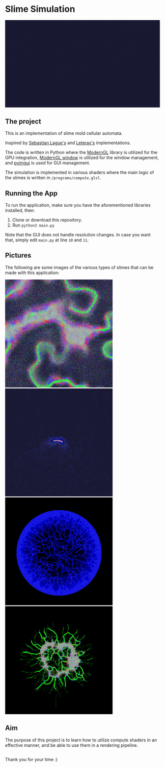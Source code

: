# Slime Simulation
![slime_sim](https://github.com/NabilNYMansour/Slime-Simulation/blob/main/demo/slime_sim.gif)
## The project
This is an implementation of slime mold cellular automata.

Inspired by [Sebastian Lague's](https://github.com/SebLague/Slime-Simulation) and [Leterax's](https://github.com/Leterax/slimes) implementations.

The code is written in Python where the [ModernGL](https://github.com/moderngl/moderngl) library is utilized for the GPU integration, [ModernGL window](https://github.com/moderngl/moderngl-window) is utilized for the window management, and [pyimgui](https://github.com/pyimgui/pyimgui) is used for GUI management.

The simulation is implemented in various shaders where the main logic of the slimes is written in `/programs/compute.glsl`.

## Running the App
To run the application, make sure you have the aforementioned libraries installed, then:
1. Clone or download this repository.
2. Run `python3 main.py`

Note that the GUI does not handle resolution changes. In case you want that, simply edit `main.py` at line `10` and `11`.

## Pictures
The following are some images of the various types of slimes that can be made with this application:
<p float="left">
  <img src="https://github.com/NabilNYMansour/Slime-Simulation/blob/main/demo/ss1.png" alt="electro_slime" width="350"/>
  <img src="https://github.com/NabilNYMansour/Slime-Simulation/blob/main/demo/ss2.png" alt="cell_slime" width="350"/>
  <img src="https://github.com/NabilNYMansour/Slime-Simulation/blob/main/demo/ss3.png" alt="planet_slime" width="350"/>
  <img src="https://github.com/NabilNYMansour/Slime-Simulation/blob/main/demo/ss4.png" alt="chaos_slime" width="350"/>
</p>

## Aim
The purpose of this project is to learn how to utilize compute shaders in an effective manner, and be able to use them in a rendering pipeline.

##

Thank you for your time :)
